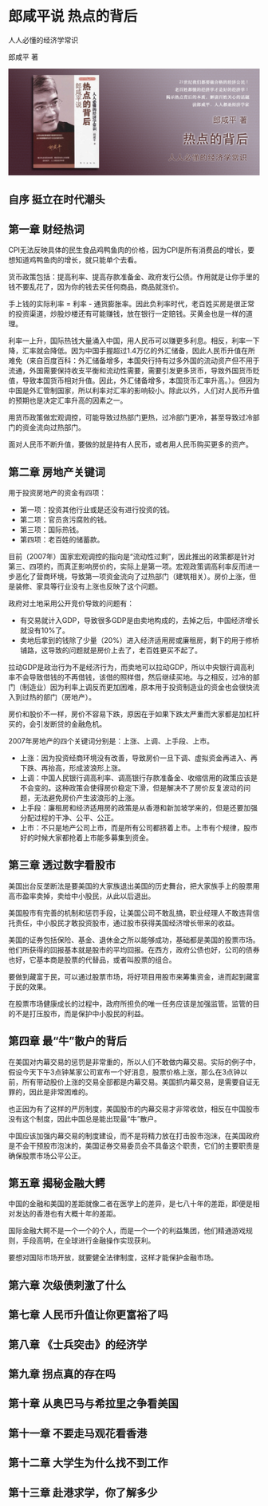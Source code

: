 郎咸平说 热点的背后
========================================

人人必懂的经济学常识

郎咸平 著

![](contents/wx-cover.png)


自序 挺立在时代潮头
----------------------------------------

第一章 财经热词
----------------------------------------

CPI无法反映具体的民生食品鸡鸭鱼肉的价格，因为CPI是所有消费品的增长，要想知道鸡鸭鱼肉的增长，就只能单个去看。

货币政策包括：提高利率、提高存款准备金、政府发行公债。作用就是让你手里的钱不要乱花了，因为你的钱去买任何商品，商品就涨价。

手上钱的实际利率 = 利率 - 通货膨胀率。因此负利率时代，老百姓买房是很正常的投资渠道，炒股炒楼还有可能赚钱，放在银行一定赔钱。买黄金也是一样的道理。

利率一上升，国际热钱大量涌入中国，用人民币可以赚更多利息。相反，利率一下降，汇率就会降低。因为中国手握超过1.4万亿的外汇储备，因此人民币升值在所难免（来自百度百科：外汇储备增多，本国央行持有过多外国的流动资产但不用于流通，外国需要保持收支平衡和流动性需要，需要引发更多货币，导致外国货币贬值，导致本国货币相对升值。因此，外汇储备增多，本国货币汇率升高。）。但因为中国是外汇管制国家，所以利率对汇率的影响较小。除此以外，人们对人民币升值的预期也是决定汇率升高的因素之一。

用货币政策做宏观调控，可能导致过热部门更热，过冷部门更冷，甚至导致过冷部门的资金流向过热部门。

面对人民币不断升值，要做的就是持有人民币，或者用人民币购买更多的资产。

第二章 房地产关键词
----------------------------------------

用于投资房地产的资金有四项：

- 第一项：投资其他行业或是还没有进行投资的钱。
- 第二项：官员贪污腐败的钱。
- 第三项：国际热钱。
- 第四项：老百姓的储蓄款。

目前（2007年）国家宏观调控的指向是“流动性过剩”，因此推出的政策都是针对第三、四项的，而真正影响房价的，实际上是第一项。宏观政策调高利率反而进一步恶化了营商环境，导致第一项资金流向了过热部门（建筑相关）。房价上涨，但是装修、家具等行业没有上涨也反映了这个问题。

政府对土地采用公开竞价导致的问题有：

- 有交易就计入GDP，导致很多GDP是由卖地构成的，去掉之后，中国经济增长就没有10%了。
- 卖地后拿到的钱除了少量（20%）进入经济适用房或廉租房，剩下的用于修桥铺路，这导致的问题就是房价上去了，老百姓更买不起了。

拉动GDP是政治行为不是经济行为，而卖地可以拉动GDP，所以中央银行调高利率不会导致借钱的不再借钱，该借的照样借，然后继续买地。与之相反，过冷的部门（制造业）因为利率上调反而更加困难，原本用于投资制造业的资金也会很快流入到过热的部门（房地产）。

房价和股价不一样，房价不容易下跌，原因在于如果下跌太严重而大家都是加杠杆买的，会引发断贷的金融危机。

2007年房地产的四个关键词分别是：上涨、上调、上手段、上市。

- 上涨：因为投资经商环境没有改善，导致房价一旦下调、虚拟资金再进入、再下跌、再抬高，形成波浪形上涨。
- 上调：中国人民银行调高利率、调高银行存款准备金、收缩信用的政策应该是不会变的。这种政策会使得房价稳定下滑，但是解决不了房价反复波动的问题，无法避免房价产生波浪形的上涨。
- 上手段：廉租房和经济适用房的政策是从香港和新加坡学来的，但是还要加强分配过程的干净、公平、公正。
- 上市：不只是地产公司上市，而是所有公司都挤着上市。上市有个规律，股市好的时候大家都抢着上市能多募集到资金。

第三章 透过数字看股市
----------------------------------------

美国出台反垄断法是要美国的大家族退出美国的历史舞台，把大家族手上的股票用高市盈率卖掉，卖给中小股民，从此以后退出。

美国股市有完善的机制和惩罚手段，让美国公司不敢乱搞，职业经理人不敢违背信托责任，中小股民才敢投资股市，通过股市获得美国经济增长带来的收益。

美国的证券包括保险、基金、退休金之所以能够成功，基础都是美国的股票市场。他们所获得的回报基本就是股市的平均回报。在西方，政府公债也好，公司的债券也好，它基本商是股票的代替品，或者叫股票的组合。

要做到藏富于民，可以通过股票市场，将好项目用股市来筹集资金，进而起到藏富于民的效果。

在股票市场健康成长的过程中，政府所担负的唯一任务应该是加强监管。监管的目的不是打压股市，而是保护中小股民的利益。

第四章 最“牛”散户的背后
----------------------------------------

在美国对内幕交易的惩罚是非常重的，所以人们不敢做内幕交易。实际的例子中，假设今天下午3点钟某家公司宣布一个好消息，股票价格上涨，那么在3点钟以前，所有带动股价上涨的交易全部都是内幕交易。美国抓内幕交易，是需要自证无罪的，因此是非常困难的。

也正因为有了这样的严厉制度，美国股市的内幕交易才非常收敛，相反在中国股市没有这个制度，因此中国总是能出现最“牛”散户。

中国应该加强内幕交易的制度建设，而不是将精力放在打击股市泡沫，在美国政府是不会干预股市泡沫的，美国证券交易委员会不具备这个职责，它们的主要职责是确保股票市场公平公正。

第五章 揭秘金融大鳄
----------------------------------------

中国的金融和美国的差距就像二者在医学上的差异，是七八十年的差距，即便是相对发达的香港也有大概十年的差距。

国际金融大鳄不是一个一个的个人，而是一个一个的利益集团，他们精通游戏规则，手段高明，在全球进行金融操作实现获利。

要想对国际市场开放，就要健全法律制度，这样才能保护金融市场。

第六章 次级债刺激了什么
----------------------------------------

第七章 人民币升值让你更富裕了吗
----------------------------------------

第八章 《士兵突击》的经济学
----------------------------------------

第九章 拐点真的存在吗
----------------------------------------

第十章 从奥巴马与希拉里之争看美国
----------------------------------------

第十一章 不要走马观花看香港
----------------------------------------

第十二章 大学生为什么找不到工作
----------------------------------------

第十三章 赴港求学，你了解多少
----------------------------------------